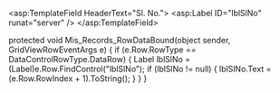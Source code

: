 <asp:TemplateField HeaderText="Sl. No.">
    <ItemTemplate>
        <asp:Label ID="lblSlNo" runat="server" />
    </ItemTemplate>
</asp:TemplateField>


protected void Mis_Records_RowDataBound(object sender, GridViewRowEventArgs e)
{
    if (e.Row.RowType == DataControlRowType.DataRow)
    {
        Label lblSlNo = (Label)e.Row.FindControl("lblSlNo");
        if (lblSlNo != null)
        {
            lblSlNo.Text = (e.Row.RowIndex + 1).ToString();
        }
    }
}

